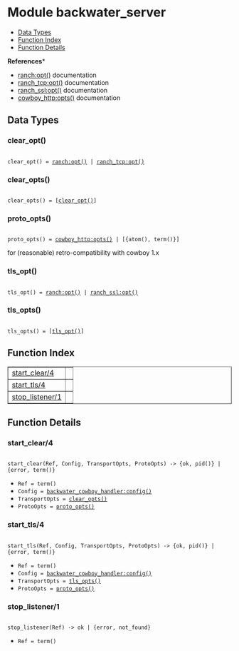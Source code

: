 

# Module backwater_server #
* [Data Types](#types)
* [Function Index](#index)
* [Function Details](#functions)

__References__*

* [ranch:opt()](https://ninenines.eu/docs/en/ranch/1.4/manual/ranch/#_opt) documentation
* [ranch_tcp:opt()](https://ninenines.eu/docs/en/ranch/1.4/manual/ranch_tcp/#_opt) documentation
* [ranch_ssl:opt()](https://ninenines.eu/docs/en/ranch/1.4/manual/ranch_ssl/#_opt_ranch_tcp_opt_ssl_opt) documentation
* [cowboy_http:opts()](https://ninenines.eu/docs/en/cowboy/2.0/manual/cowboy_http/#_options) documentation

<a name="types"></a>

## Data Types ##




### <a name="type-clear_opt">clear_opt()</a> ###


<pre><code>
clear_opt() = <a href="ranch.md#type-opt">ranch:opt()</a> | <a href="ranch_tcp.md#type-opt">ranch_tcp:opt()</a>
</code></pre>




### <a name="type-clear_opts">clear_opts()</a> ###


<pre><code>
clear_opts() = [<a href="#type-clear_opt">clear_opt()</a>]
</code></pre>




### <a name="type-proto_opts">proto_opts()</a> ###


<pre><code>
proto_opts() = <a href="cowboy_http.md#type-opts">cowboy_http:opts()</a> | [{atom(), term()}]
</code></pre>

for (reasonable) retro-compatibility with cowboy 1.x



### <a name="type-tls_opt">tls_opt()</a> ###


<pre><code>
tls_opt() = <a href="ranch.md#type-opt">ranch:opt()</a> | <a href="ranch_ssl.md#type-opt">ranch_ssl:opt()</a>
</code></pre>




### <a name="type-tls_opts">tls_opts()</a> ###


<pre><code>
tls_opts() = [<a href="#type-tls_opt">tls_opt()</a>]
</code></pre>

<a name="index"></a>

## Function Index ##


<table width="100%" border="1" cellspacing="0" cellpadding="2" summary="function index"><tr><td valign="top"><a href="#start_clear-4">start_clear/4</a></td><td></td></tr><tr><td valign="top"><a href="#start_tls-4">start_tls/4</a></td><td></td></tr><tr><td valign="top"><a href="#stop_listener-1">stop_listener/1</a></td><td></td></tr></table>


<a name="functions"></a>

## Function Details ##

<a name="start_clear-4"></a>

### start_clear/4 ###

<pre><code>
start_clear(Ref, Config, TransportOpts, ProtoOpts) -&gt; {ok, pid()} | {error, term()}
</code></pre>

<ul class="definitions"><li><code>Ref = term()</code></li><li><code>Config = <a href="backwater_cowboy_handler.md#type-config">backwater_cowboy_handler:config()</a></code></li><li><code>TransportOpts = <a href="#type-clear_opts">clear_opts()</a></code></li><li><code>ProtoOpts = <a href="#type-proto_opts">proto_opts()</a></code></li></ul>

<a name="start_tls-4"></a>

### start_tls/4 ###

<pre><code>
start_tls(Ref, Config, TransportOpts, ProtoOpts) -&gt; {ok, pid()} | {error, term()}
</code></pre>

<ul class="definitions"><li><code>Ref = term()</code></li><li><code>Config = <a href="backwater_cowboy_handler.md#type-config">backwater_cowboy_handler:config()</a></code></li><li><code>TransportOpts = <a href="#type-tls_opts">tls_opts()</a></code></li><li><code>ProtoOpts = <a href="#type-proto_opts">proto_opts()</a></code></li></ul>

<a name="stop_listener-1"></a>

### stop_listener/1 ###

<pre><code>
stop_listener(Ref) -&gt; ok | {error, not_found}
</code></pre>

<ul class="definitions"><li><code>Ref = term()</code></li></ul>


